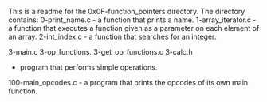 This is a readme for the 0x0F-function_pointers directory.
The directory contains:
0-print_name.c - a function that prints a name.
1-array_iterator.c - a function that executes a function given as a parameter on each element of an array.
2-int_index.c - a function that searches for an integer.

3-main.c
3-op_functions.
3-get_op_functions.c
3-calc.h

-  program that performs simple operations.

100-main_opcodes.c - a program that prints the opcodes of its own main function.
